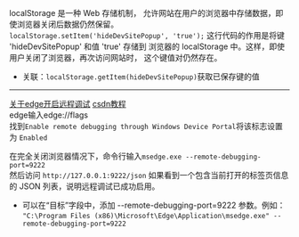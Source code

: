 localStorage 是一种 Web 存储机制，
允许网站在用户的浏览器中存储数据，即使浏览器关闭后数据仍然保留。  
`localStorage.setItem('hideDevSitePopup', 'true');`
这行代码的作用是将键 'hideDevSitePopup' 和值 'true' 存储到
浏览器的 localStorage 中。这样，即使用户关闭了浏览器，再次访问网站时，
这个键值对仍然存在。  
- 关联：`localStorage.getItem(hideDevSitePopup)`获取已保存键的值


---
[关于edge开启远程调试](https://learn.microsoft.com/zh-cn/microsoft-edge/devtools/remote-debugging/windows#install-and-configure-microsoft-edge) 
[csdn教程](https://blog.csdn.net/tjb132/article/details/136655986)  
edge输入edge://flags  
找到`Enable remote debugging through Windows Device Portal`将该标志设置为 `Enabled`

在完全关闭浏览器情况下，命令行输入`msedge.exe --remote-debugging-port=9222`  
然后访问 `http://127.0.0.1:9222/json` 如果看到一个包含当前打开的标签页信息的 JSON 列表，说明远程调试已成功启用。  
- 可以在“目标”字段中，添加 --remote-debugging-port=9222 参数。例如：
`"C:\Program Files (x86)\Microsoft\Edge\Application\msedge.exe" --remote-debugging-port=9222`